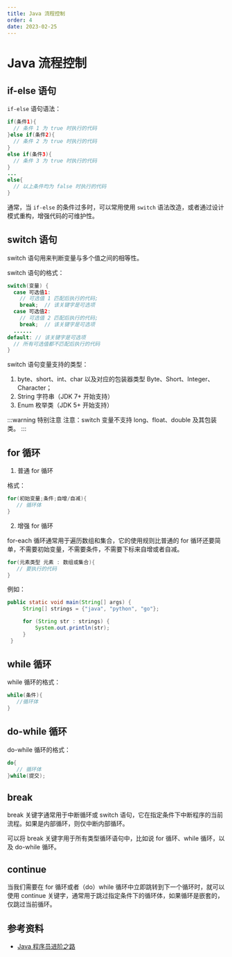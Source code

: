 ```yaml
---
title: Java 流程控制
order: 4
date: 2023-02-25
---
```


# Java 流程控制

## if-else 语句

`if-else` 语句语法：

```java
if(条件1){  
  // 条件 1 为 true 时执行的代码
}else if(条件2){  
  // 条件 2 为 true 时执行的代码
}  
else if(条件3){  
  // 条件 3 为 true 时执行的代码
}  
...  
else{  
  // 以上条件均为 false 时执行的代码
} 
```
 
通常，当 `if-else` 的条件过多时，可以常用使用 `switch` 语法改造，或者通过设计模式重构，增强代码的可维护性。

## switch 语句

switch 语句用来判断变量与多个值之间的相等性。

switch 语句的格式：

```java
switch(变量) {    
  case 可选值1:    
    // 可选值 1 匹配后执行的代码;    
    break;  // 该关键字是可选项
  case 可选值2:    
    // 可选值 2 匹配后执行的代码;    
    break;  // 该关键字是可选项
  ......    
default: // 该关键字是可选项     
  // 所有可选值都不匹配后执行的代码 
}    
```

switch 语句变量支持的类型：
1. byte、short、int、char 以及对应的包装器类型 Byte、Short、Integer、Character；
2. String 字符串（JDK 7+ 开始支持）
3. Enum 枚举类（JDK 5+ 开始支持）
   
:::warning 特别注意
注意：switch 变量不支持 long、float、double 及其包装类。
:::

## for 循环

1. 普通 for 循环

格式：

```java
for(初始变量;条件;自增/自减){  
   // 循环体
}  
```

2. 增强 for 循环

for-each 循环通常用于遍历数组和集合，它的使用规则比普通的 for 循环还要简单，不需要初始变量，不需要条件，不需要下标来自增或者自减。

```java
for(元素类型 元素 : 数组或集合){  
   // 要执行的代码
}  
```

例如：

```java
public static void main(String[] args) {
     String[] strings = {"java", "python", "go"};

     for (String str : strings) {
         System.out.println(str);
     }
 }
```

## while 循环

while 循环的格式：

```java
while(条件){  
   //循环体  
}  
```

## do-while 循环

do-while 循环的格式：

```java
do{  
   // 循环体
}while(提交);  
```

## break

break 关键字通常用于中断循环或 switch 语句，它在指定条件下中断程序的当前流程。如果是内部循环，则仅中断内部循环。

可以将 break 关键字用于所有类型循环语句中，比如说 for 循环、while 循环，以及 do-while 循环。

## continue

当我们需要在 for 循环或者（do）while 循环中立即跳转到下一个循环时，就可以使用 continue 关键字，通常用于跳过指定条件下的循环体，如果循环是嵌套的，仅跳过当前循环。

## 参考资料

- [Java 程序员进阶之路](https://tobebetterjavaer.com/basic-grammar/flow-control.html)